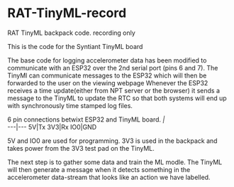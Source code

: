 # RAT-TinyML-record
 RAT TinyML backpack code. recording only
 
 This is the code for the Syntiant TinyML board
 
 The base code for logging accelerometer data has been modified to communicate with an ESP32 over the 2nd serial port (pins 6 and 7). The TinyMl can communicate messages to the ESP32 which will then be forwarded to the user on the viewing webpage
 Whenever the ESP32 receives a time update(either from NPT server or the browser) it sends a message to the TinyML to update the RTC so that both systems will end up with synchronously time stamped log files.

6 pin connections betwixt ESP32 and TinyML board. 
_|_  
---|---
5V|Tx
3V3|Rx
IO0|GND

5V and IO0 are used for programming. 3V3 is used in the backpack and takes power from the 3V3 test pad on the TinyML.

The next step is to gather some data and train the ML modle. The TinyML will then generate a message when it detects something in the accelerometer data-stream that looks like an action we have labelled.